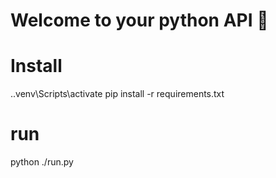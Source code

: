 # Welcome to your python API 👋

# Install
.\.venv\Scripts\activate
pip install -r requirements.txt

# run 
python ./run.py